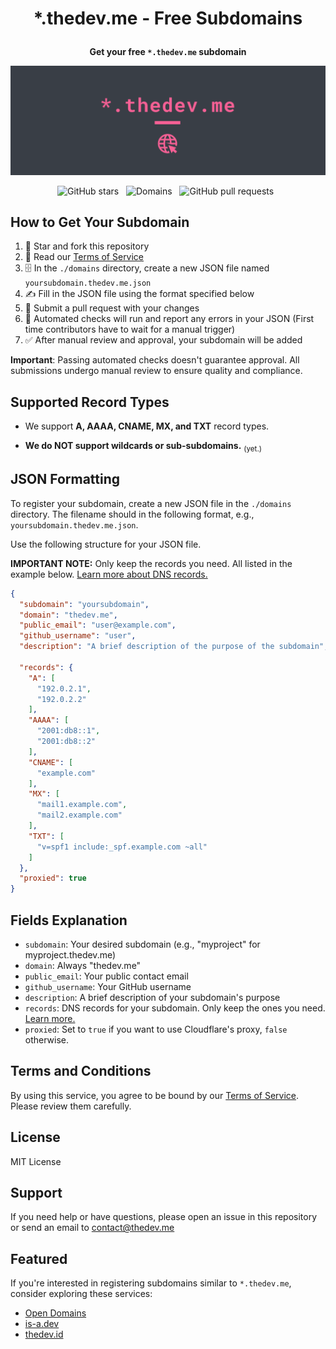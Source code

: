 # <p align="center"> *.thedev.me - Free Subdomains </p>
**<p align="center"> Get your free `*.thedev.me` subdomain </p>**

![header](media/header.png)
<p align="center">
    <img src="https://img.shields.io/github/stars/thedev-me/register?label=stars&style=for-the-badge&color=FFD700" alt="GitHub stars">&nbsp;&nbsp;
    <img src="https://img.shields.io/github/directory-file-count/thedev-me/register/domains?label=domains&style=for-the-badge&color=4CAF50" alt="Domains">&nbsp;&nbsp;
    <img src="https://img.shields.io/github/issues-pr/thedev-me/register?label=Pull%20Requests&style=for-the-badge&color=FFA500" alt="GitHub pull requests">&nbsp;&nbsp;
</p>


## How to Get Your Subdomain

1. 🌟 Star and fork this repository
2. 📰 Read our [Terms of Service](TERMS.md)
3. 🗄️ In the `./domains` directory, create a new JSON file named `yoursubdomain.thedev.me.json`
4. ✍️ Fill in the JSON file using the format specified below
5. 🫷 Submit a pull request with your changes
6. 🤖 Automated checks will run and report any errors in your JSON (First time contributors have to wait for a manual trigger)
7. ✅ After manual review and approval, your subdomain will be added

**Important**: Passing automated checks doesn't guarantee approval. All submissions undergo manual review to ensure quality and compliance.


## Supported Record Types

- We support **A, AAAA, CNAME, MX, and TXT** record types.

- **We do NOT support wildcards or sub-subdomains.** <sub>(yet.)</sub>


## JSON Formatting

To register your subdomain, create a new JSON file in the `./domains` directory. The filename should in the following format, e.g., `yoursubdomain.thedev.me.json`.

Use the following structure for your JSON file.

**IMPORTANT NOTE:** Only keep the records you need. All listed in the example below. [Learn more about DNS records.](https://www.cloudflare.com/learning/dns/dns-records/)

```json
{
  "subdomain": "yoursubdomain",
  "domain": "thedev.me",
  "public_email": "user@example.com",
  "github_username": "user",
  "description": "A brief description of the purpose of the subdomain",

  "records": {
    "A": [
      "192.0.2.1",
      "192.0.2.2"
    ],
    "AAAA": [
      "2001:db8::1",
      "2001:db8::2"
    ],
    "CNAME": [
      "example.com"
    ],
    "MX": [
      "mail1.example.com",
      "mail2.example.com"
    ],
    "TXT": [
      "v=spf1 include:_spf.example.com ~all"
    ]
  },
  "proxied": true
}
```


## Fields Explanation

- `subdomain`: Your desired subdomain (e.g., "myproject" for myproject.thedev.me)
- `domain`: Always "thedev.me"
- `public_email`: Your public contact email
- `github_username`: Your GitHub username
- `description`: A brief description of your subdomain's purpose
- `records`: DNS records for your subdomain. Only keep the ones you need. [Learn more.](https://www.cloudflare.com/learning/dns/dns-records/)
- `proxied`: Set to `true` if you want to use Cloudflare's proxy, `false` otherwise.


## Terms and Conditions

By using this service, you agree to be bound by our [Terms of Service](TERMS.md). Please review them carefully.


## License

MIT License


## Support

If you need help or have questions, please open an issue in this repository or send an email to contact@thedev.me


## Featured

If you're interested in registering subdomains similar to `*.thedev.me`, consider exploring these services:
- [Open Domains](https://open-domains.net)
- [is-a.dev](https://www.is-a.dev)
- [thedev.id](https://thedev.id)
